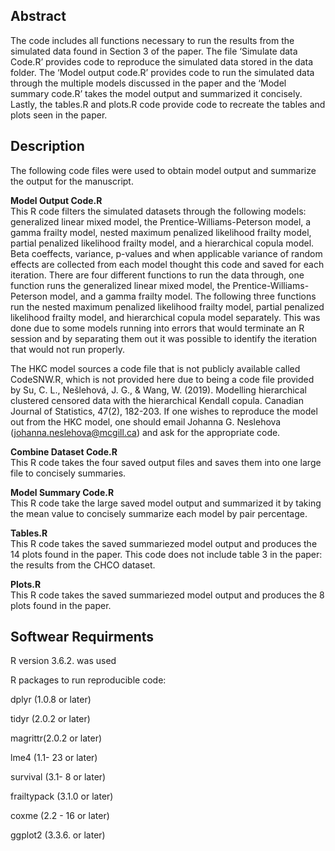 ## Abstract

The code includes all functions necessary to run the results from the simulated data found in Section 3 of the paper. The file ‘Simulate data Code.R’ provides code to reproduce the simulated data stored in the data folder. The ‘Model output code.R’ provides code to run the simulated data through the multiple models discussed in the paper and the ‘Model summary code.R’ takes the model output and summarized it concisely. Lastly, the tables.R and plots.R code provide code to recreate the tables and plots seen in the paper.
 


## Description
The following code files were used to obtain model output and summarize the output for the manuscript. 

**Model Output Code.R**  
This R code filters the simulated datasets through the following models: generalized linear mixed model, the Prentice-Williams-Peterson model, a gamma frailty model, nested maximum penalized likelihood frailty model, partial penalized likelihood frailty model, and a hierarchical copula model. Beta coeffects, variance, p-values and when applicable variance of random effects are collected from each model thought this code and saved for each iteration. There are four different functions to run the data through, one function runs the generalized linear mixed model, the Prentice-Williams-Peterson model, and a gamma frailty model. The following three functions run the nested maximum penalized likelihood frailty model, partial penalized likelihood frailty model, and hierarchical copula model separately. This was done due to some models running into errors that would terminate an R session and by separating them out it was possible to identify the iteration that would not run properly. 

The HKC model sources a code file that is not publicly available called CodeSNW.R, which is not provided here due to being a code file provided by Su, C. L., Nešlehová, J. G., & Wang, W. (2019). Modelling hierarchical clustered censored data with the hierarchical Kendall copula. Canadian Journal of Statistics, 47(2), 182-203.  If one wishes to reproduce the model out from the HKC model, one should email Johanna G. Neslehova (johanna.neslehova@mcgill.ca) and ask for the appropriate code. 


**Combine Dataset Code.R**  
This R code takes the four saved output files and saves them into one large file to concisely summaries.

**Model Summary Code.R**  
This R code take the large saved model output and summarized it by taking the mean value to concisely summarize each model by pair percentage. 

**Tables.R**  
This R code takes the saved summariezed model output and produces the 14 plots found in the paper. This code does not include table 3 in the paper: the results from the CHCO dataset.

**Plots.R**  
This R code takes the saved summariezed model output and produces the 8 plots found in the paper.

## Softwear Requirments

R version 3.6.2. was used 

R packages to run reproducible code:

dplyr (1.0.8 or later)

tidyr (2.0.2 or later)

magrittr(2.0.2 or later)

lme4 (1.1- 23 or later)

survival (3.1- 8 or later)

frailtypack (3.1.0 or later)

coxme (2.2 - 16 or later)

ggplot2 (3.3.6. or later)


